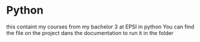 # Python
this containt my courses from my bachelor 3 at EPSI in python
You can find the file on the project dans the documentation to run it in the folder 
